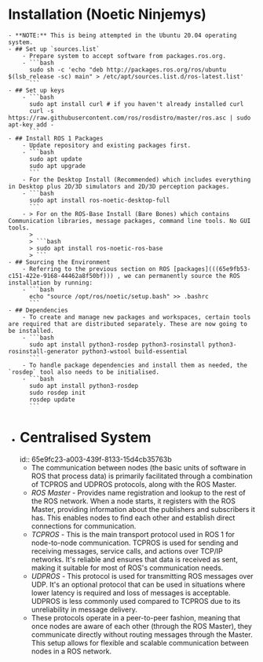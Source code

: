 # Installation (Noetic Ninjemys)
	- **NOTE:** This is being attempted in the Ubuntu 20.04 operating system.
	- ## Set up `sources.list`
		- Prepare system to accept software from packages.ros.org.
		- ```bash
		  sudo sh -c 'echo "deb http://packages.ros.org/ros/ubuntu $(lsb_release -sc) main" > /etc/apt/sources.list.d/ros-latest.list'
		  ```
	- ## Set up keys
		- ```bash
		  sudo apt install curl # if you haven't already installed curl
		  curl -s https://raw.githubusercontent.com/ros/rosdistro/master/ros.asc | sudo apt-key add -
		  ```
	- ## Install ROS 1 Packages
		- Update repository and existing packages first.
		- ```bash
		  sudo apt update
		  sudo apt upgrade
		  ```
		- For the Desktop Install (Recommended) which includes everything in Desktop plus 2D/3D simulators and 2D/3D perception packages.
		- ```bash
		  sudo apt install ros-noetic-desktop-full
		  ```
		- > For on the ROS-Base Install (Bare Bones) which contains Communication libraries, message packages, command line tools. No GUI tools.
		  > 
		  > ```bash
		  > sudo apt install ros-noetic-ros-base
		  > ```
	- ## Sourcing the Environment
		- Referring to the previous section on ROS [packages](((65e9fb53-c151-422e-9168-44462a8f50bf))) , we can permanently source the ROS installation by running:
		- ```bash
		  echo "source /opt/ros/noetic/setup.bash" >> .bashrc
		  ```
	- ## Dependencies
		- To create and manage new packages and workspaces, certain tools are required that are distributed separately. These are now going to be installed.
		- ```bash
		  sudo apt install python3-rosdep python3-rosinstall python3-rosinstall-generator python3-wstool build-essential
		  ```
		- To handle package dependencies and install them as needed, the `rosdep` tool also needs to be initialised.
		- ```bash
		  sudo apt install python3-rosdep
		  sudo rosdep init
		  rosdep update
		  ```
- # Centralised System
  id:: 65e9fc23-a003-439f-8133-15d4cb35763b
	- The communication between nodes (the basic units of software in ROS that process data) is primarily facilitated through a combination of TCPROS and UDPROS protocols, along with the ROS Master.
	- *ROS Master* - Provides name registration and lookup to the rest of the ROS network. When a node starts, it registers with the ROS Master, providing information about the publishers and subscribers it has. This enables nodes to find each other and establish direct connections for communication.
	- *TCPROS* - This is the main transport protocol used in ROS 1 for node-to-node communication. TCPROS is used for sending and receiving messages, service calls, and actions over TCP/IP networks. It's reliable and ensures that data is received as sent, making it suitable for most of ROS's communication needs.
	- *UDPROS* - This protocol is used for transmitting ROS messages over UDP. It's an optional protocol that can be used in situations where lower latency is required and loss of messages is acceptable. UDPROS is less commonly used compared to TCPROS due to its unreliability in message delivery.
	- These protocols operate in a peer-to-peer fashion, meaning that once nodes are aware of each other (through the ROS Master), they communicate directly without routing messages through the Master. This setup allows for flexible and scalable communication between nodes in a ROS network.